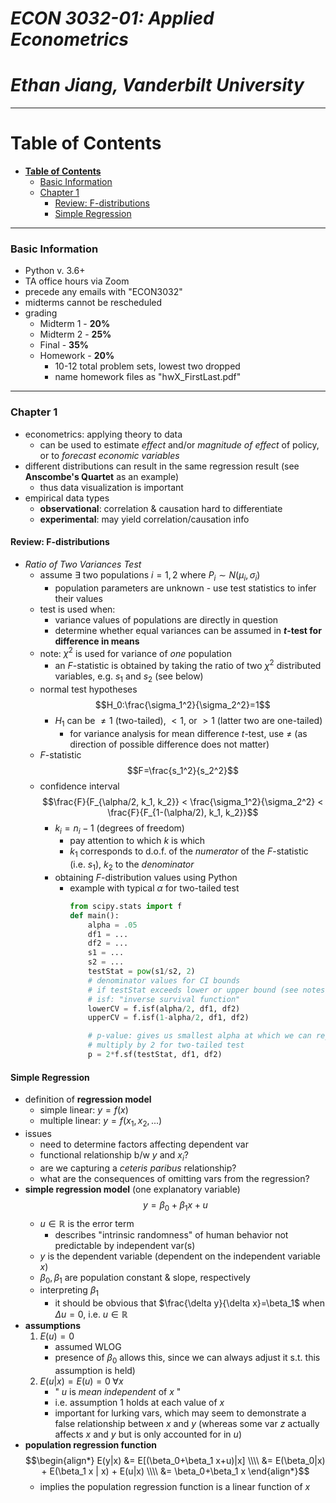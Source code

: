 <!-- omit in toc -->
# *ECON 3032-01: Applied Econometrics* 
<!-- omit in toc -->
# *Ethan Jiang, Vanderbilt University*
---
# **Table of Contents**
- [**Table of Contents**](#table-of-contents)
    - [Basic Information](#basic-information)
    - [Chapter 1](#chapter-1)
      - [Review: F-distributions](#review-f-distributions)
      - [Simple Regression](#simple-regression)
---
### Basic Information

- Python v. 3.6+
- TA office hours via Zoom
- precede any emails with "ECON3032"
- midterms cannot be rescheduled
- grading
    - Midterm 1 - **20%**
    - Midterm 2 - **25%**
    - Final - **35%**
    - Homework - **20%**
        - 10-12 total problem sets, lowest two dropped
        - name homework files as "hwX_FirstLast.pdf"
---
### Chapter 1

- econometrics: applying theory to data
    - can be used to estimate *effect* and/or *magnitude of effect* of policy, or to *forecast economic variables*
- different distributions can result in the same regression result (see **Anscombe's Quartet** as an example)
    - thus data visualization is important
- empirical data types
    - **observational**: correlation & causation hard to differentiate
    - **experimental**: may yield correlation/causation info

#### Review: F-distributions
- *Ratio of Two Variances Test*
  - assume $\exists$ two populations $i=1,2$ where $P_i \sim N(\mu_i, \sigma_i)$
    - population parameters are unknown - use test statistics to infer their values
  - test is used when:
    - variance values of populations are directly in question
    - determine whether equal variances can be assumed in **$t$-test for difference in means**
  - note: $\chi^2$ is used for variance of *one* population
    - an $F$-statistic is obtained by taking the ratio of two $\chi^2$ distributed variables, e.g. $s_1$ and $s_2$ (see below)
  - normal test hypotheses
    $$H_0:\frac{\sigma_1^2}{\sigma_2^2}=1$$
    - $H_1$ can be $\ne 1$ (two-tailed), $\lt 1$, or $\gt 1$ (latter two are one-tailed)
      - for variance analysis for mean difference $t$-test, use $\ne$ (as direction of possible difference does not matter)
  - $F$-statistic
    $$F=\frac{s_1^2}{s_2^2}$$
  - confidence interval
    $$\frac{F}{F_{\alpha/2, k_1, k_2}} < \frac{\sigma_1^2}{\sigma_2^2} < \frac{F}{F_{1-(\alpha/2), k_1, k_2}}$$
    - $k_i=n_i-1$ (degrees of freedom)
      - pay attention to which $k$ is which
      - $k_1$ corresponds to d.o.f. of the *numerator* of the $F$-statistic (i.e. $s_1$), $k_2$ to the *denominator*
    - obtaining $F$-distribution values using Python
      - example with typical $\alpha$ for two-tailed test
        ```python
        from scipy.stats import f
        def main():
            alpha = .05
            df1 = ...
            df2 = ...
            s1 = ...
            s2 = ...
            testStat = pow(s1/s2, 2)
            # denominator values for CI bounds
            # if testStat exceeds lower or upper bound (see notes), reject
            # isf: "inverse survival function"
            lowerCV = f.isf(alpha/2, df1, df2)
            upperCV = f.isf(1-alpha/2, df1, df2)

            # p-value: gives us smallest alpha at which we can reject
            # multiply by 2 for two-tailed test
            p = 2*f.sf(testStat, df1, df2)
        ```

#### Simple Regression
- definition of **regression model**
  - simple linear: $y=f(x)$
  - multiple linear: $y=f(x_1,x_2,...)$
- issues
  - need to determine factors affecting dependent var
  - functional relationship b/w $y$ and $x_i$?
  - are we capturing a *ceteris paribus* relationship?
  - what are the consequences of omitting vars from the regression?
- **simple regression model** (one explanatory variable)
  $$y=\beta_0+\beta_1 x+u$$
  - $u \in \mathbb{R}$ is the error term
    - describes "intrinsic randomness" of human behavior not predictable by independent var(s)
  - $y$ is the dependent variable (dependent on the independent variable $x$)
  - $\beta_0, \beta_1$ are population constant & slope, respectively
  - interpreting $\beta_1$
    - it should be obvious that $\frac{\delta y}{\delta x}=\beta_1$ when $\Delta u = 0$, i.e. $u \in \mathbb{R}$
- **assumptions**
  1. $E(u) = 0$
     - assumed WLOG
     - presence of $\beta_0$ allows this, since we can always adjust it s.t. this assumption is held)
  2. $E(u|x) = E(u) = 0 \; \forall x$
     - " $u$ is *mean independent* of $x$ "
     - i.e. assumption 1 holds at each value of $x$
     - important for lurking vars, which may seem to demonstrate a false relationship between $x$ and $y$ (whereas some var $z$ actually affects $x$ and $y$ but is only accounted for in $u$)
- **population regression function**
  $$\begin{align*} E(y|x) &= E[(\beta_0+\beta_1 x+u)|x] \\\\ &= E(\beta_0|x) + E(\beta_1 x | x) + E(u|x) \\\\ &= \beta_0+\beta_1 x \end{align*}$$
  - implies the population regression function is a linear function of $x$
